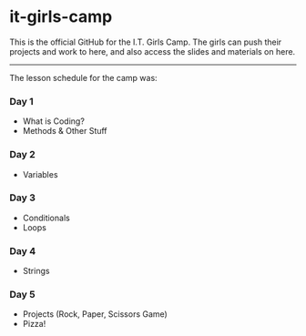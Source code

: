 # it-girls-camp

This is the official GitHub for the I.T. Girls Camp. The girls can push their projects and work to here, and also access the slides and materials on here.

------------------

The lesson schedule for the camp was:

### Day 1
- What is Coding?
- Methods & Other Stuff

### Day 2
- Variables


### Day 3
- Conditionals
- Loops


### Day 4
- Strings

### Day 5
- Projects (Rock, Paper, Scissors Game)
- Pizza!
